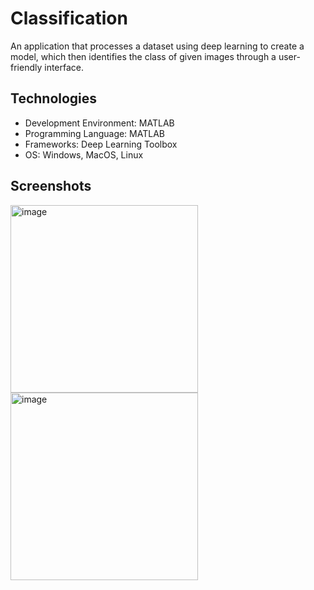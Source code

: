# Classification
An application that processes a dataset using deep learning to create a model, which then identifies the class of given images through a user-friendly interface.

## Technologies
* Development Environment: MATLAB
* Programming Language: MATLAB
* Frameworks: Deep Learning Toolbox
* OS: Windows, MacOS, Linux

## Screenshots
<img width="300" alt="image" src="https://github.com/user-attachments/assets/7ff8002c-bff5-452f-8c20-642157bf021b">
<img width="300" alt="image" src="https://github.com/user-attachments/assets/ee28032f-56c9-4871-8e8d-d3bb669c9755">
